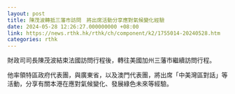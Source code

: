 ```yaml
---
layout: post
title: 陳茂波轉抵三藩市訪問　將出席活動分享應對氣候變化經驗
date: 2024-05-28 12:26:27.000000000 +08:00
link: https://news.rthk.hk/rthk/ch/component/k2/1755014-20240528.htm
categories: rthk
---
```


財政司司長陳茂波結束法國訪問行程後，轉往美國加州三藩市繼續訪問行程。

他率領特區政府代表團，與廣東省，以及澳門代表團，將出席「中美灣區對話」等活動，分享有關本港在應對氣候變化、發展綠色未來等經驗。
